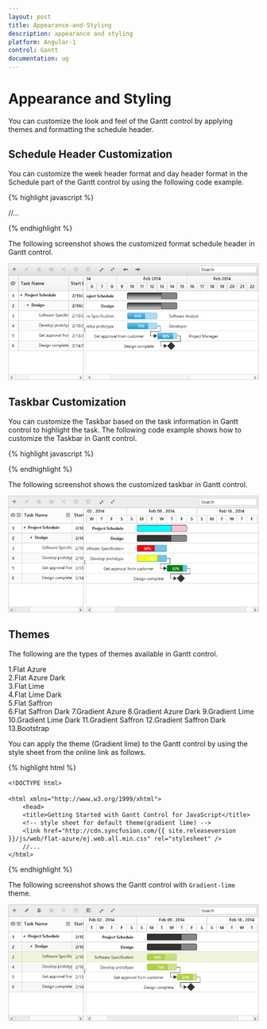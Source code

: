 ```yaml
---
layout: post
title: Appearance-and-Styling
description: appearance and styling
platform: Angular-1
control: Gantt
documentation: ug
---
```


# Appearance and Styling

You can customize the look and feel of the Gantt control by applying themes and formatting the schedule header.

## Schedule Header Customization

You can customize the week header format and day header format in the Schedule part of the Gantt control by using the following code example.

{% highlight javascript %}

<!doctype html>
<html lang="en" ng-app="listCtrl">
   <head>
      //...
   </head>
   <body ng-controller="GanttCtrl">
      <!--Add  Gantt control here-->    
      <div id="GanttContainer" ej-gantt
      //...
         e-scheduleheadersettings="scheduleheadersettings"
         >
      </div>
      <script>
        var scheduleheadersettings = {            
            weekHeaderFormat: "MMM yyyy",
            dayHeaderFormat: "d",
            weekendBackground: '#F2F2F2'
        }
        angular.module('listCtrl', ['ejangular'])
          .controller('GanttCtrl', function ($scope) {
              //...
              $scope.scheduleheadersettings = scheduleheadersettings;
          });
    </script> 
   </body>
</html>

{% endhighlight %}

The following screenshot shows the customized format schedule header in Gantt control.

![](Appearance-and-Styling_images/Appearance-and-Styling_img1.png)

## Taskbar Customization

You can customize the Taskbar based on the task information in Gantt control to highlight the task. The following code example shows how to customize the Taskbar in Gantt control.

{% highlight javascript %}

 <body ng-controller="GanttCtrl">
   <!--Add  Gantt control here-->    
   <div id="GanttContainer" ej-gantt
      //...
      e-querytaskbarinfo="queryTaskbarInfo"
      >
   </div>
   <script>
      function queryTaskbarInfo(args) {
          //queryTaskbarInfo will be triggered when a taskbar is rendered
      
          if (args.data.level === 0) {
              args.parentTaskbarBackground = "pink";
              args.parentProgressbarBackground = "cyan";
          } else {
              if (args.data.status == "60") {
                  args.progressbarBackground = "red";
              } else if (args.data.status == "70") {
                  args.progressbarBackground = "yellow";
              } else if (args.data.status == "80") {
                  args.progressbarBackground = "green";
              }
          }
      }          
      angular.module('listCtrl', ['ejangular'])
      .controller('GanttCtrl', function ($scope) {
            //...
            $scope.queryTaskbarInfo = queryTaskbarInfo;
        });
   </script> 
</body>

{% endhighlight %}

The following screenshot shows the customized taskbar in Gantt control.

![](Appearance-and-Styling_images/Appearance-and-Styling_img2.png)

## Themes

 The following are the types of themes available in Gantt control.

1.Flat Azure                           
2.Flat Azure Dark                  
3.Flat Lime                             
4.Flat Lime Dark                   
5.Flat Saffron                        
6.Flat Saffron Dark
7.Gradient Azure
8.Gradient Azure Dark
9.Gradient Lime
10.Gradient Lime Dark
11.Gradient Saffron
12.Gradient Saffron Dark
13.Bootstrap

You can apply the theme (Gradient lime) to the Gantt control by using the style sheet from the online link as follows.

{% highlight html %}

    <!DOCTYPE html>

    <html xmlns="http://www.w3.org/1999/xhtml">
        <head>
        <title>Getting Started with Gantt Control for JavaScript</title>
        <!-- style sheet for default theme(gradient lime) -->
        <link href="http://cdn.syncfusion.com/{{ site.releaseversion }}/js/web/flat-azure/ej.web.all.min.css" rel="stylesheet" /> 
        //...
    </html>

{% endhighlight %}

The following screenshot shows the Gantt control with `Gradient-lime` theme.

![](Appearance-and-Styling_images/Appearance-and-Styling_img3.png)

